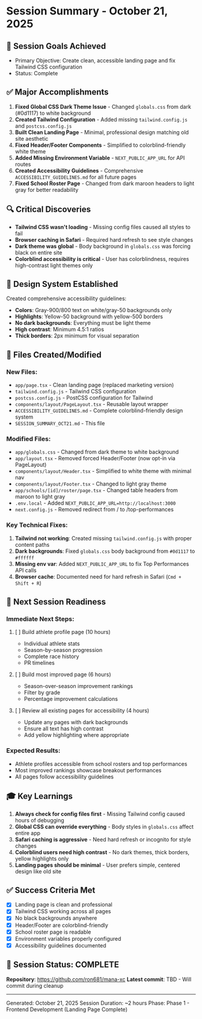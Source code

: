# Session Summary - October 21, 2025

## 🎯 Session Goals Achieved
- Primary Objective: Create clean, accessible landing page and fix Tailwind CSS configuration
- Status: Complete

## ✅ Major Accomplishments
1. **Fixed Global CSS Dark Theme Issue** - Changed `globals.css` from dark (#0d1117) to white background
2. **Created Tailwind Configuration** - Added missing `tailwind.config.js` and `postcss.config.js`
3. **Built Clean Landing Page** - Minimal, professional design matching old site aesthetic
4. **Fixed Header/Footer Components** - Simplified to colorblind-friendly white theme
5. **Added Missing Environment Variable** - `NEXT_PUBLIC_APP_URL` for API routes
6. **Created Accessibility Guidelines** - Comprehensive `ACCESSIBILITY_GUIDELINES.md` for all future pages
7. **Fixed School Roster Page** - Changed from dark maroon headers to light gray for better readability

## 🔍 Critical Discoveries
- **Tailwind CSS wasn't loading** - Missing config files caused all styles to fail
- **Browser caching in Safari** - Required hard refresh to see style changes
- **Dark theme was global** - Body background in `globals.css` was forcing black on entire site
- **Colorblind accessibility is critical** - User has colorblindness, requires high-contrast light themes only

## 🎨 Design System Established
Created comprehensive accessibility guidelines:
- **Colors**: Gray-900/800 text on white/gray-50 backgrounds only
- **Highlights**: Yellow-50 background with yellow-500 borders
- **No dark backgrounds**: Everything must be light theme
- **High contrast**: Minimum 4.5:1 ratios
- **Thick borders**: 2px minimum for visual separation

## 📁 Files Created/Modified

### New Files:
- `app/page.tsx` - Clean landing page (replaced marketing version)
- `tailwind.config.js` - Tailwind CSS configuration
- `postcss.config.js` - PostCSS configuration for Tailwind
- `components/layout/PageLayout.tsx` - Reusable layout wrapper
- `ACCESSIBILITY_GUIDELINES.md` - Complete colorblind-friendly design system
- `SESSION_SUMMARY_OCT21.md` - This file

### Modified Files:
- `app/globals.css` - Changed from dark theme to white background
- `app/layout.tsx` - Removed forced Header/Footer (now opt-in via PageLayout)
- `components/layout/Header.tsx` - Simplified to white theme with minimal nav
- `components/layout/Footer.tsx` - Changed to light gray theme
- `app/schools/[id]/roster/page.tsx` - Changed table headers from maroon to light gray
- `.env.local` - Added `NEXT_PUBLIC_APP_URL=http://localhost:3000`
- `next.config.js` - Removed redirect from / to /top-performances

### Key Technical Fixes:
1. **Tailwind not working**: Created missing `tailwind.config.js` with proper content paths
2. **Dark backgrounds**: Fixed `globals.css` body background from `#0d1117` to `#ffffff`
3. **Missing env var**: Added `NEXT_PUBLIC_APP_URL` to fix Top Performances API calls
4. **Browser cache**: Documented need for hard refresh in Safari (`Cmd + Shift + R`)

## 🚀 Next Session Readiness

### Immediate Next Steps:
1. [ ] Build athlete profile page (10 hours)
   - Individual athlete stats
   - Season-by-season progression
   - Complete race history
   - PR timelines

2. [ ] Build most improved page (6 hours)
   - Season-over-season improvement rankings
   - Filter by grade
   - Percentage improvement calculations

3. [ ] Review all existing pages for accessibility (4 hours)
   - Update any pages with dark backgrounds
   - Ensure all text has high contrast
   - Add yellow highlighting where appropriate

### Expected Results:
- Athlete profiles accessible from school rosters and top performances
- Most improved rankings showcase breakout performances
- All pages follow accessibility guidelines

## 🎓 Key Learnings
1. **Always check for config files first** - Missing Tailwind config caused hours of debugging
2. **Global CSS can override everything** - Body styles in `globals.css` affect entire app
3. **Safari caching is aggressive** - Need hard refresh or incognito for style changes
4. **Colorblind users need high contrast** - No dark themes, thick borders, yellow highlights only
5. **Landing pages should be minimal** - User prefers simple, centered design like old site

## ✅ Success Criteria Met
- [x] Landing page is clean and professional
- [x] Tailwind CSS working across all pages
- [x] No black backgrounds anywhere
- [x] Header/Footer are colorblind-friendly
- [x] School roster page is readable
- [x] Environment variables properly configured
- [x] Accessibility guidelines documented

## 🏁 Session Status: COMPLETE

**Repository**: https://github.com/ron681/mana-xc
**Latest commit**: TBD - Will commit during cleanup

---

Generated: October 21, 2025
Session Duration: ~2 hours
Phase: Phase 1 - Frontend Development (Landing Page Complete)
